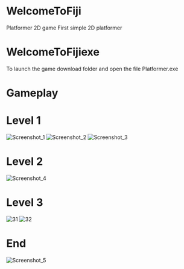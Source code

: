 # WelcomeToFiji
Platformer 2D game
First simple 2D platformer
# WelcomeToFijiexe
To launch the game download folder and open the file Platformer.exe
# Gameplay
# Level 1
![Screenshot_1](https://user-images.githubusercontent.com/68349933/210142658-ffad7614-67e4-4324-9da0-e0a7c74b74c2.png)
![Screenshot_2](https://user-images.githubusercontent.com/68349933/210142667-f158a929-7d17-4db5-bda4-bbb3f6049dde.png)
![Screenshot_3](https://user-images.githubusercontent.com/68349933/210142673-6d53dd99-321f-4c53-8d30-d8ad4baf9825.png)
# Level 2
![Screenshot_4](https://user-images.githubusercontent.com/68349933/210142677-ac577399-89fc-4e64-bf40-d0039068d1b3.png)
# Level 3
![31](https://user-images.githubusercontent.com/68349933/210144826-7b1b31a4-44a1-465d-8059-83610fc9d9d5.png)
![32](https://user-images.githubusercontent.com/68349933/210144836-8c56b88d-a689-4fc1-a1a5-c23da779bd50.png)

# End
![Screenshot_5](https://user-images.githubusercontent.com/68349933/210142681-c2b44ff2-ad9e-43b9-b0bb-7df6ffc1b34d.png)
